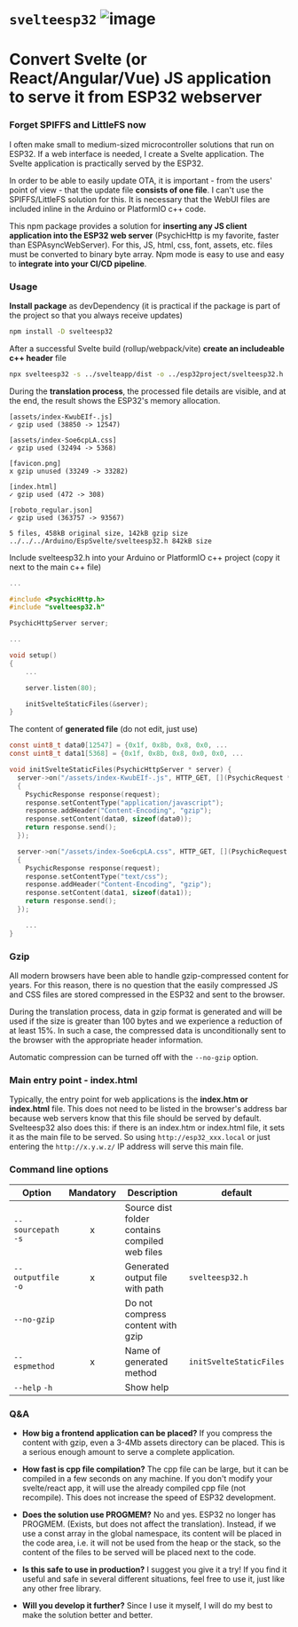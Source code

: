 # `svelteesp32` ![image](https://badges.github.io/stability-badges/dist/stable.svg)

# Convert Svelte (or React/Angular/Vue) JS application to serve it from ESP32 webserver

### Forget SPIFFS and LittleFS now

I often make small to medium-sized microcontroller solutions that run on ESP32. If a web interface is needed, I create a Svelte application. The Svelte application is practically served by the ESP32.

In order to be able to easily update OTA, it is important - from the users' point of view - that the update file **consists of one file**. I can't use the SPIFFS/LittleFS solution for this. It is necessary that the WebUI files are included inline in the Arduino or PlatformIO c++ code.

This npm package provides a solution for **inserting any JS client application into the ESP32 web server** (PsychicHttp is my favorite, faster than ESPAsyncWebServer). For this, JS, html, css, font, assets, etc. files must be converted to binary byte array. Npm mode is easy to use and easy to **integrate into your CI/CD pipeline**.

### Usage

**Install package** as devDependency (it is practical if the package is part of the project so that you always receive updates)

```bash
npm install -D svelteesp32
```

After a successful Svelte build (rollup/webpack/vite) **create an includeable c++ header** file

```bash
npx svelteesp32 -s ../svelteapp/dist -o ../esp32project/svelteesp32.h
```

During the **translation process**, the processed file details are visible, and at the end, the result shows the ESP32's memory allocation.

```
[assets/index-KwubEIf-.js]
✓ gzip used (38850 -> 12547)

[assets/index-Soe6cpLA.css]
✓ gzip used (32494 -> 5368)

[favicon.png]
x gzip unused (33249 -> 33282)

[index.html]
✓ gzip used (472 -> 308)

[roboto_regular.json]
✓ gzip used (363757 -> 93567)

5 files, 458kB original size, 142kB gzip size
../../../Arduino/EspSvelte/svelteesp32.h 842kB size
```

Include svelteesp32.h into your Arduino or PlatformIO c++ project (copy it next to the main c++ file)

```c
...

#include <PsychicHttp.h>
#include "svelteesp32.h"

PsychicHttpServer server;

...

void setup()
{
    ...

    server.listen(80);

    initSvelteStaticFiles(&server);
}
```

The content of **generated file** (do not edit, just use)

```c
const uint8_t data0[12547] = {0x1f, 0x8b, 0x8, 0x0, ...
const uint8_t data1[5368] = {0x1f, 0x8b, 0x8, 0x0, 0x0, ...

void initSvelteStaticFiles(PsychicHttpServer * server) {
  server->on("/assets/index-KwubEIf-.js", HTTP_GET, [](PsychicRequest * request)
  {
    PsychicResponse response(request);
    response.setContentType("application/javascript");
    response.addHeader("Content-Encoding", "gzip");
    response.setContent(data0, sizeof(data0));
    return response.send();
  });

  server->on("/assets/index-Soe6cpLA.css", HTTP_GET, [](PsychicRequest * request)
  {
    PsychicResponse response(request);
    response.setContentType("text/css");
    response.addHeader("Content-Encoding", "gzip");
    response.setContent(data1, sizeof(data1));
    return response.send();
  });

    ...
}
```

### Gzip

All modern browsers have been able to handle gzip-compressed content for years. For this reason, there is no question that the easily compressed JS and CSS files are stored compressed in the ESP32 and sent to the browser.

During the translation process, data in gzip format is generated and will be used if the size is greater than 100 bytes and we experience a reduction of at least 15%. In such a case, the compressed data is unconditionally sent to the browser with the appropriate header information.

Automatic compression can be turned off with the `--no-gzip` option.

### Main entry point - index.html

Typically, the entry point for web applications is the **index.htm or index.html** file. This does not need to be listed in the browser's address bar because web servers know that this file should be served by default. Svelteesp32 also does this: if there is an index.htm or index.html file, it sets it as the main file to be served. So using `http://esp32_xxx.local` or just entering the `http://x.y.w.z/` IP address will serve this main file.

### Command line options

| Option              | Mandatory | Description                                    | default                 |
| ------------------- | :-------: | ---------------------------------------------- | ----------------------- |
| `--sourcepath` `-s` |     x     | Source dist folder contains compiled web files |                         |
| `--outputfile` `-o` |     x     | Generated output file with path                | `svelteesp32.h`         |
| `--no-gzip`         |           | Do not compress content with gzip              |                         |
| `--espmethod`       |     x     | Name of generated method                       | `initSvelteStaticFiles` |
| `--help` `-h`       |           | Show help                                      |                         |

### Q&A

- **How big a frontend application can be placed?** If you compress the content with gzip, even a 3-4Mb assets directory can be placed. This is a serious enough amount to serve a complete application.

- **How fast is cpp file compilation?** The cpp file can be large, but it can be compiled in a few seconds on any machine. If you don't modify your svelte/react app, it will use the already compiled cpp file (not recompile). This does not increase the speed of ESP32 development.

- **Does the solution use PROGMEM?** No and yes. ESP32 no longer has PROGMEM. (Exists, but does not affect the translation). Instead, if we use a const array in the global namespace, its content will be placed in the code area, i.e. it will not be used from the heap or the stack, so the content of the files to be served will be placed next to the code.

- **Is this safe to use in production?** I suggest you give it a try! If you find it useful and safe in several different situations, feel free to use it, just like any other free library.

- **Will you develop it further?** Since I use it myself, I will do my best to make the solution better and better.
